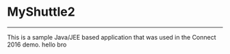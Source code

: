 # MyShuttle2
-------------

This is a sample Java/JEE based application that was used in the Connect 2016 demo. 
hello bro
